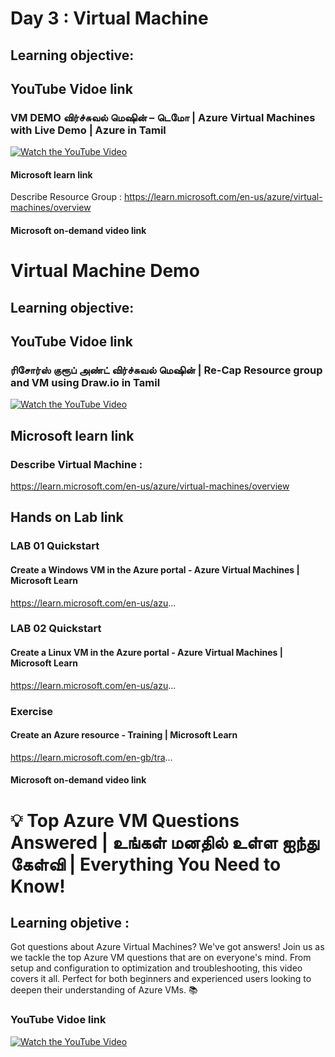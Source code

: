 # Day 3 : Virtual Machine
## Learning objective:
## YouTube Vidoe link 
### VM DEMO விர்ச்சுவல் மெஷின் – டெமோ | Azure Virtual Machines with Live Demo | Azure in Tamil
[![Watch the YouTube Video](https://img.youtube.com/vi/rYzrTmbJCOc/0.jpg)](https://www.youtube.com/watch?v=rYzrTmbJCOc)


#### Microsoft learn link
Describe Resource Group : https://learn.microsoft.com/en-us/azure/virtual-machines/overview

#### Microsoft on-demand video link 

# Virtual Machine Demo
## Learning objective:
## YouTube Vidoe link 
### ரிசோர்ஸ் குரூப் அண்ட் விர்ச்சுவல் மெஷின் | Re-Cap Resource group and VM using Draw.io in Tamil
[![Watch the YouTube Video](https://img.youtube.com/vi/4M3JFQ3fbGs/0.jpg)](https://www.youtube.com/watch?v=4M3JFQ3fbGs)



## Microsoft learn link
### Describe Virtual Machine :
 https://learn.microsoft.com/en-us/azure/virtual-machines/overview

## Hands on Lab link
### LAB 01 Quickstart 
#### Create a Windows VM in the Azure portal - Azure Virtual Machines | Microsoft Learn
https://learn.microsoft.com/en-us/azu...

### LAB 02 Quickstart 
#### Create a Linux VM in the Azure portal - Azure Virtual Machines | Microsoft Learn
https://learn.microsoft.com/en-us/azu...

### Exercise 
#### Create an Azure resource - Training | Microsoft Learn
https://learn.microsoft.com/en-gb/tra... 

#### Microsoft on-demand video link 

# 💡 Top Azure VM Questions Answered | உங்கள் மனதில் உள்ள ஐந்து கேள்வி | Everything You Need to Know!

## Learning objetive : 
Got questions about Azure Virtual Machines? We've got answers! Join us as we tackle the top Azure VM questions that are on everyone's mind. From setup and configuration to optimization and troubleshooting, this video covers it all. Perfect for both beginners and experienced users looking to deepen their understanding of Azure VMs. 📚

### YouTube Vidoe link
[![Watch the YouTube Video](https://img.youtube.com/vi/qtuk5xhgGCI/0.jpg)](https://www.youtube.com/watch?v=qtuk5xhgGCI)